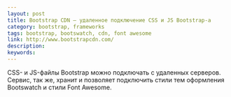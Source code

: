 ```yaml
---
layout: post
title: Bootstrap CDN — удаленное подключение CSS и JS Bootstrap-а
category: bootstrap, frameworks
tags: bootstrap, bootswatch, cdn, font awesome
link: http://www.bootstrapcdn.com/
description:
keywords:
---
```


<p>CSS- и JS-файлы Bootstrap можно подключать с удаленных серверов. Сервис, так же, хранит и позволяет подключить стили тем оформления Bootswatch и стили Font Awesome.</p>
